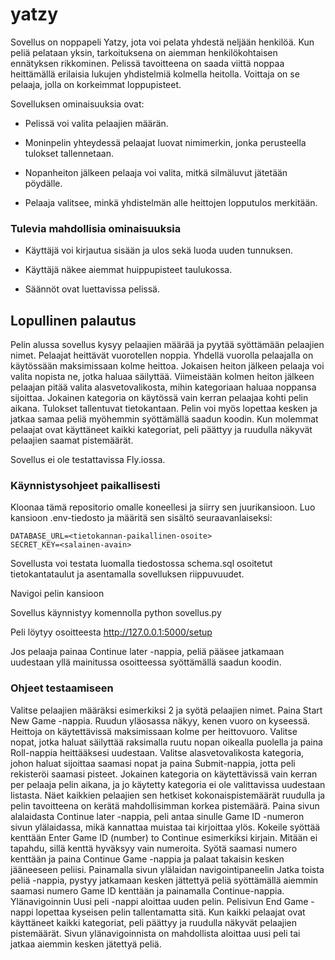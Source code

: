# yatzy

Sovellus on noppapeli Yatzy, jota voi pelata yhdestä neljään henkilöä. Kun peliä pelataan yksin, tarkoituksena on aiemman henkilökohtaisen ennätyksen rikkominen. Pelissä tavoitteena on saada viittä noppaa heittämällä erilaisia lukujen yhdistelmiä kolmella heitolla. Voittaja on se pelaaja, jolla on korkeimmat loppupisteet.


Sovelluksen ominaisuuksia ovat:
     
- Pelissä voi valita pelaajien määrän.
     
- Moninpelin yhteydessä pelaajat luovat nimimerkin, jonka perusteella tulokset tallennetaan.
     
- Nopanheiton jälkeen pelaaja voi valita, mitkä silmäluvut jätetään pöydälle.
     
- Pelaaja valitsee, minkä yhdistelmän alle heittojen lopputulos merkitään.
     

### Tulevia mahdollisia ominaisuuksia

- Käyttäjä voi kirjautua sisään ja ulos sekä luoda uuden tunnuksen.
     
- Käyttäjä näkee aiemmat huippupisteet taulukossa.

- Säännöt ovat luettavissa pelissä.


## Lopullinen palautus

Pelin alussa sovellus kysyy pelaajien määrää ja pyytää syöttämään pelaajien nimet. Pelaajat heittävät vuorotellen noppia. Yhdellä vuorolla pelaajalla on käytössään maksimissaan kolme heittoa. Jokaisen heiton jälkeen pelaaja voi valita nopista ne, jotka haluaa säilyttää. Viimeistään kolmen heiton jälkeen pelaajan pitää valita alasvetovalikosta, mihin kategoriaan haluaa noppansa sijoittaa. Jokainen kategoria on käytössä vain kerran pelaajaa kohti pelin aikana. Tulokset tallentuvat tietokantaan. Pelin voi myös lopettaa kesken ja jatkaa samaa peliä myöhemmin syöttämällä saadun koodin. Kun molemmat pelaajat ovat käyttäneet kaikki kategoriat, peli päättyy ja ruudulla näkyvät pelaajien saamat pistemäärät.

Sovellus ei ole testattavissa Fly.iossa.

### Käynnistysohjeet paikallisesti

Kloonaa tämä repositorio omalle koneellesi ja siirry sen juurikansioon. Luo kansioon .env-tiedosto ja määritä sen sisältö seuraavanlaiseksi:
```
DATABASE_URL=<tietokannan-paikallinen-osoite>
SECRET_KEY=<salainen-avain>
```
Sovellusta voi testata luomalla tiedostossa schema.sql osoitetut tietokantataulut ja asentamalla sovelluksen riippuvuudet.

Navigoi pelin kansioon

Sovellus käynnistyy komennolla python sovellus.py

Peli löytyy osoitteesta http://127.0.0.1:5000/setup

Jos pelaaja painaa Continue later -nappia, peliä pääsee jatkamaan uudestaan yllä mainitussa osoitteessa syöttämällä saadun koodin.

### Ohjeet testaamiseen

Valitse pelaajien määräksi esimerkiksi 2 ja syötä pelaajien nimet. Paina Start New Game -nappia. Ruudun yläosassa näkyy, kenen vuoro on kyseessä. Heittoja on käytettävissä maksimissaan kolme per heittovuoro. Valitse nopat, jotka haluat säilyttää raksimalla ruutu nopan oikealla puolella ja paina Roll-nappia heittääksesi uudestaan. Valitse alasvetovalikosta kategoria, johon haluat sijoittaa saamasi nopat ja paina Submit-nappia, jotta peli rekisteröi saamasi pisteet. Jokainen kategoria on käytettävissä vain kerran per pelaaja pelin aikana, ja jo käytetty kategoria ei ole valittavissa uudestaan listasta. Näet kaikkien pelaajien sen hetkiset kokonaispistemäärät ruudulla ja pelin tavoitteena on kerätä mahdollisimman korkea pistemäärä. Paina sivun alalaidasta Continue later -nappia, peli antaa sinulle Game ID -numeron sivun ylälaidassa, mikä kannattaa muistaa tai kirjoittaa ylös. Kokeile syöttää kenttään Enter Game ID (number) to Continue esimerkiksi kirjain. Mitään ei tapahdu, sillä kenttä hyväksyy vain numeroita. Syötä saamasi numero kenttään ja paina Continue Game -nappia ja palaat takaisin kesken jääneeseen peliisi. Painamalla sivun ylälaidan navigointipaneelin Jatka toista peliä -nappia, pystyy jatkamaan kesken jättettyä peliä syöttämällä aiemmin saamasi numero Game ID kenttään ja painamalla Continue-nappia. Ylänavigoinnin Uusi peli -nappi aloittaa uuden pelin. Pelisivun End Game -nappi lopettaa kyseisen pelin tallentamatta sitä. Kun kaikki pelaajat ovat käyttäneet kaikki kategoriat, peli päättyy ja ruudulla näkyvät pelaajien pistemäärät. Sivun ylänavigoinnista on mahdollista aloittaa uusi peli tai jatkaa aiemmin kesken jätettyä peliä.




